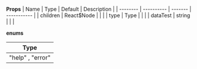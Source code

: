 **Props**
| Name | Type | Default | Description |
| -------- | ---------- | ------- | ----------- |
| children | React\$Node | | |
| type | Type | | |
| dataTest | string | | |

**enums**

| **Type**         |
| ---------------- |
| "help" , "error" |
